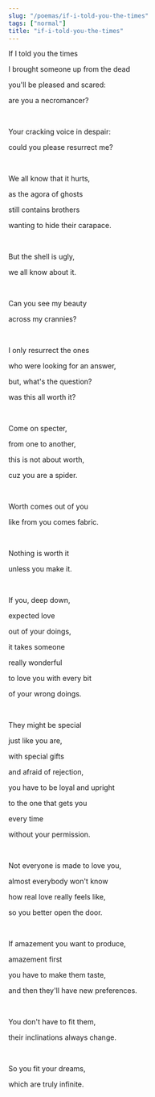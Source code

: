 ```yaml
---
slug: "/poemas/if-i-told-you-the-times"
tags: ["normal"]
title: "if-i-told-you-the-times"
---
```

If I told you the times

I brought someone up from the dead

you'll be pleased and scared:

are you a necromancer?

&nbsp;

Your cracking voice in despair:

could you please resurrect me?

&nbsp;

We all know that it hurts,

as the agora of ghosts

still contains brothers

wanting to hide their carapace.

&nbsp;

But the shell is ugly,

we all know about it.

&nbsp;

Can you see my beauty

across my crannies?

&nbsp;

I only resurrect the ones

who were looking for an answer,

but, what's the question?

was this all worth it?

&nbsp;

Come on specter,

from one to another,

this is not about worth,

cuz you are a spider.

&nbsp;

Worth comes out of you

like from you comes fabric.

&nbsp;

Nothing is worth it

unless you make it.

&nbsp;

If you, deep down,

expected love

out of your doings,

it takes someone

really wonderful

to love you with every bit

of your wrong doings.

&nbsp;

They might be special

just like you are,

with special gifts

and afraid of rejection,

you have to be loyal and upright

to the one that gets you

every time

without your permission.

&nbsp;

Not everyone is made to love you,

almost everybody won't know

how real love really feels like,

so you better open the door.

&nbsp;

If amazement you want to produce,

amazement first

you have to make them taste,

and then they'll have new preferences.

&nbsp;

You don't have to fit them,

their inclinations always change.

&nbsp;

So you fit your dreams,

which are truly infinite.